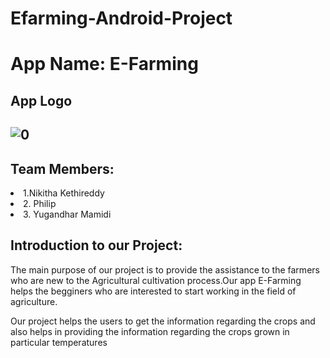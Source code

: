 # Efarming-Android-Project

<h1>App Name: E-Farming</h1>
<h2>App Logo<h2>

![0](https://www.steer.org.au/wp-content/uploads/2015/09/CROP-FARMING.png)
<h2>Team Members:</h2>
 <li>1.Nikitha Kethireddy</li>
 <li>2. Philip</li>
 <li>3. Yugandhar Mamidi</li>

<h2> Introduction to our Project:</h2>
<p>The main purpose of our project is to provide the assistance to the farmers who are new to the Agricultural cultivation process.Our app E-Farming helps the begginers who are interested to start working in the field of agriculture.</p>
<p> Our project helps the users to get the information regarding the crops and also helps in providing the information regarding the crops grown in particular temperatures </p>
<p> </p>
